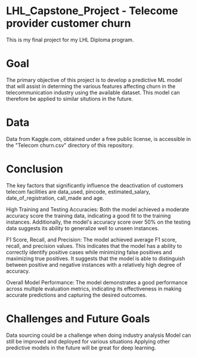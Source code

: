 # LHL_Capstone_Project - Telecome provider customer churn 
This is my final project for my LHL Diploma program.

# Goal 
The primary objective of this project is to develop a predictive ML model that will assist in determing the various features affecting
churn in the telecommunication industry using the available dataset. This model can therefore be applied to similar situtions in the future.

# Data
Data from Kaggle.com, obtained under a free public license, is accessible in the "Telecom churn.csv" directory of this repository.

# Conclusion
The key factors that significantly influence the deactivation of customers telecom facilities are data_used, pincode, estimated_salary, date_of_registration, call_made and age.

High Training and Testing Accuracies: Both the model achieved a moderate accuracy score the training data, indicating a good fit to the training instances. Additionally, the model's accuracy score over 50% on the testing data suggests its ability to generalize well to unseen instances.

F1 Score, Recall, and Precision: The model achieved average F1 score, recall, and precision values. This indicates that the model has a ability to correctly identify positive cases while minimizing false positives and maximizing true positives.
It suggests that the model is able to distinguish between positive and negative instances with a relatively high degree of accuracy.

Overall Model Performance: The model demonstrates a good performance across multiple evaluation metrics, indicating its effectiveness in making accurate predictions and capturing the desired outcomes.

# Challenges and Future Goals
Data sourcing could be a challenge when doing industry analysis 
Model can still be improved and deployed for various situations
Applying other predictive models in the future will be great for deep learning.
